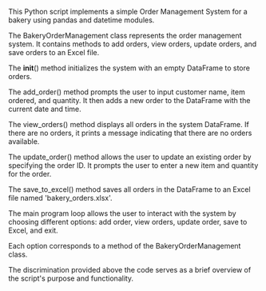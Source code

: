 This Python script implements a simple Order Management System for a bakery using pandas and datetime modules.

The BakeryOrderManagement class represents the order management system. It contains methods to add orders, view orders, update orders, and save orders to an Excel file.

The __init__() method initializes the system with an empty DataFrame to store orders.

The add_order() method prompts the user to input customer name, item ordered, and quantity. It then adds a new order to the DataFrame with the current date and time.

The view_orders() method displays all orders in the system DataFrame. If there are no orders, it prints a message indicating that there are no orders available.

The update_order() method allows the user to update an existing order by specifying the order ID. It prompts the user to enter a new item and quantity for the order.

The save_to_excel() method saves all orders in the DataFrame to an Excel file named 'bakery_orders.xlsx'.

The main program loop allows the user to interact with the system by choosing different options: add order, view orders, update order, save to Excel, and exit.

Each option corresponds to a method of the BakeryOrderManagement class.

The discrimination provided above the code serves as a brief overview of the script's purpose and functionality.
